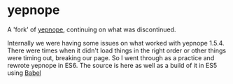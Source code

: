 # yepnope
A 'fork' of [yepnope](http://yepnopejs.com), continuing on what was discontinued.

Internally we were having some issues on what worked with yepnope 1.5.4.  There were times when it didn't load things in the right order or other things were timing out, breaking our page.  So I went through as a practice and rewrote yepnope in ES6. The source is here as well as a build of it in ES5 using [Babel](http://babeljs.io)
